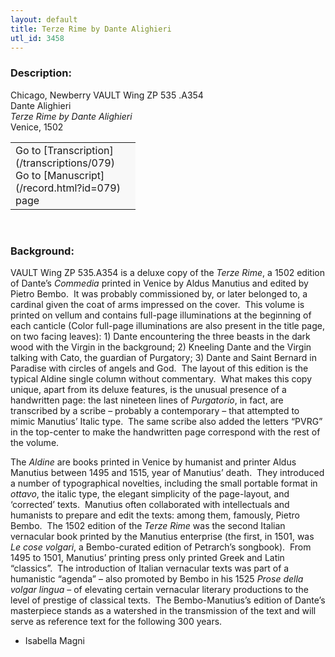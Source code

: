 ```yaml
---
layout: default
title: Terze Rime by Dante Alighieri
utl_id: 3458
---
```


### Description:

Chicago, Newberry VAULT Wing ZP 535 .A354<br>
Dante Alighieri<br>
_Terze Rime by Dante Alighieri_<br>
Venice, 1502

<table border="0.5" cellpadding="1" cellspacing="1" style="width: 200px; background-color:#F8F8F8;"><tbody><tr><td>Go to [Transcription](/transcriptions/079)<br>
Go to [Manuscript](/record.html?id=079) page</td></tr></tbody></table> 

### Background:

VAULT Wing ZP 535.A354 is a deluxe copy of the _Terze Rime_, a 1502 edition of Dante’s _Commedia_ printed in Venice by Aldus Manutius and edited by Pietro Bembo.  It was probably commissioned by, or later belonged to, a cardinal given the coat of arms impressed on the cover.  This volume is printed on vellum and contains full-page illuminations at the beginning of each canticle (Color full-page illuminations are also present in the title page, on two facing leaves): 1) Dante encountering the three beasts in the dark wood with the Virgin in the background; 2) Kneeling Dante and the Virgin talking with Cato, the guardian of Purgatory; 3) Dante and Saint Bernard in Paradise with circles of angels and God.  The layout of this edition is the typical Aldine single column without commentary.  What makes this copy unique, apart from its deluxe features, is the unusual presence of a handwritten page: the last nineteen lines of _Purgatorio_, in fact, are transcribed by a scribe – probably a contemporary – that attempted to mimic Manutius’ Italic type.  The same scribe also added the letters “PVRG” in the top-center to make the handwritten page correspond with the rest of the volume.

The _Aldine_ are books printed in Venice by humanist and printer Aldus Manutius between 1495 and 1515, year of Manutius’ death.  They introduced a number of typographical novelties, including the small portable format in _ottavo_, the italic type, the elegant simplicity of the page-layout, and ‘corrected’ texts.  Manutius often collaborated with intellectuals and humanists to prepare and edit the texts: among them, famously, Pietro Bembo.  The 1502 edition of the _Terze Rime_ was the second Italian vernacular book printed by the Manutius enterprise (the first, in 1501, was _Le cose volgari_, a Bembo-curated edition of Petrarch’s songbook).  From 1495 to 1501, Manutius’ printing press only printed Greek and Latin “classics”.  The introduction of Italian vernacular texts was part of a humanistic “agenda” – also promoted by Bembo in his 1525 _Prose della volgar lingua_ – of elevating certain vernacular literary productions to the level of prestige of classical texts.  The Bembo-Manutius’s edition of Dante’s masterpiece stands as a watershed in the transmission of the text and will serve as reference text for the following 300 years.

- Isabella Magni

